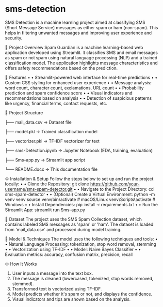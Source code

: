 # sms-detection
SMS Detection is a machine learning project aimed at classifying SMS (Short Message Service) messages as either spam or ham (non-spam). This helps in filtering unwanted messages and improving user experience and security.

📌 Project Overview
Spam Guardian is a machine learning-based web application developed using Streamlit. It classifies SMS and email messages as spam or not spam using natural language processing (NLP) and a trained classification model. The application highlights message characteristics and offers safety recommendations based on the prediction.

🚀 Features
•	• Streamlit-powered web interface for real-time predictions
•	• Custom CSS styling for enhanced user experience
•	• Message analysis: word count, character count, exclamations, URL count
•	• Probability prediction and spam confidence score
•	• Visual indicators and recommendations based on analysis
•	• Detection of suspicious patterns like urgency, financial terms, contact requests, etc.


📁 Project Structure

├── mail_data.csv              → Dataset file

├── model.pkl                  → Trained classification model

├── vectorizer.pkl             → TF-IDF vectorizer for text

├── sms-Detection.ipynb        → Jupyter Notebook (EDA, training, evaluation)

├── Sms-app.py                 → Streamlit app script

└── README.docx                → This documentation file



⚙️ Installation & Setup
Follow the steps below to set up and run the project locally:
•	• Clone the Repository:
git clone https://github.com/your-username/sms-spam-detector.git
•	• Navigate to the Project Directory:
cd sms-spam-detector
•	• (Optional) Create a Virtual Environment:
python -m venv venv
source venv/bin/activate  # macOS/Linux
venv\Scripts\activate  # Windows
•	• Install Dependencies:
pip install -r requirements.txt
•	• Run the Streamlit App:
streamlit run Sms-app.py

🧾 Dataset
The project uses the SMS Spam Collection dataset, which contains labeled SMS messages as 'spam' or 'ham'. The dataset is loaded from 'mail_data.csv' and processed during model training.

🧠 Model & Techniques
The model uses the following techniques and tools:
•	• Natural Language Processing: tokenization, stop word removal, stemming
•	• Vectorization using TF-IDF
•	• Model: Naive Bayes Classifier
•	• Evaluation metrics: accuracy, confusion matrix, precision, recall

⚙️ How It Works
1. User inputs a message into the text box.
2. The message is cleaned (lowercased, tokenized, stop words removed, stemmed).
3. Transformed text is vectorized using TF-IDF.
4. Model predicts whether it's spam or not, and displays the confidence.
5. Visual indicators and tips are shown based on the analysis.
